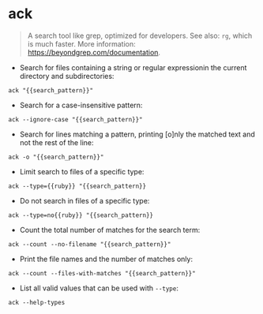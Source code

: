 # ack

> A search tool like grep, optimized for developers.
> See also: `rg`, which is much faster.
> More information: <https://beyondgrep.com/documentation>.

- Search for files containing a string or regular expressionin the current directory and subdirectories:

`ack "{{search_pattern}}"`

- Search for a case-insensitive pattern:

`ack --ignore-case "{{search_pattern}}"`

- Search for lines matching a pattern, printing [o]nly the matched text and not the rest of the line:

`ack -o "{{search_pattern}}"`

- Limit search to files of a specific type:

`ack --type={{ruby}} "{{search_pattern}}`

- Do not search in files of a specific type:

`ack --type=no{{ruby}} "{{search_pattern}}`

- Count the total number of matches for the search term:

`ack --count --no-filename "{{search_pattern}}"`

- Print the file names and the number of matches only:

`ack --count --files-with-matches "{{search_pattern}}"`

- List all valid values that can be used with `--type`:

`ack --help-types`
